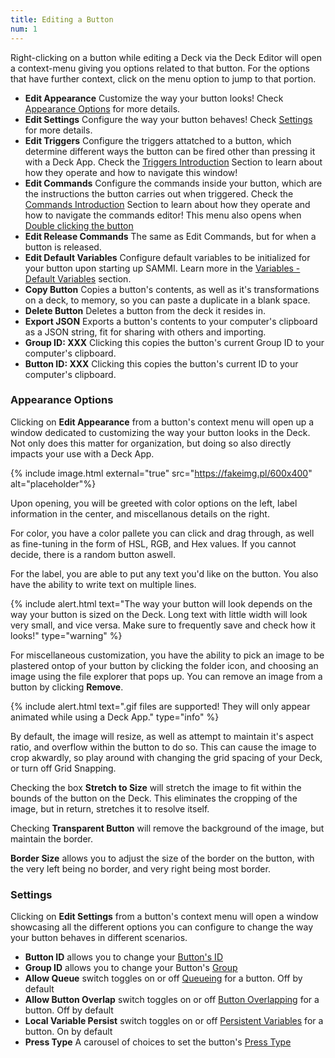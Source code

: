 ```yaml
---
title: Editing a Button
num: 1
---
```


Right-clicking on a button while editing a Deck via the Deck Editor will open a context-menu giving you options related to that button. For the options that have further context, click on the menu option to jump to that portion. 

- **Edit Appearance** Customize the way your button looks! Check [Appearance Options](#appearance-options) for more details.
- **Edit Settings** Configure the way your button behaves! Check [Settings](#settings) for more details.
- **Edit Triggers** Configure the triggers attatched to a button, which determine different ways the button can be fired other than pressing it with a Deck App. Check the [Triggers Introduction](#placeholder) Section to learn about how they operate and how to navigate this window!
- **Edit Commands** Configure the commands inside your button, which are the instructions the button carries out when triggered. Check the [Commands Introduction](#placeholder) Section to learn about how they operate and how to navigate the commands editor! This menu also opens when <u>Double clicking the button</u>
- **Edit Release Commands** The same as Edit Commands, but for when a button is released.
- **Edit Default Variables** Configure default variables to be initialized for your button upon starting up SAMMI. Learn more in the [Variables - Default Variables](#placeholder) section.
- **Copy Button** Copies a button's contents, as well as it's transformations on a deck, to memory, so you can paste a duplicate in a blank space.
- **Delete Button** Deletes a button from the deck it resides in.
- **Export JSON** Exports a button's contents to your computer's clipboard as a JSON string, fit for sharing with others and importing.
- **Group ID: XXX** Clicking this copies the button's current Group ID to your computer's clipboard.
- **Button ID: XXX** Clicking this copies the button's current ID to your computer's clipboard.

### Appearance Options

Clicking on **Edit Appearance** from a button's context menu will open up a window dedicated to customizing the way your button looks in the Deck. Not only does this matter for organization, but doing so also directly impacts your use with a Deck App.

{% include image.html external="true" src="https://fakeimg.pl/600x400" alt="placeholder"%}

Upon opening, you will be greeted with color options on the left, label information in the center, and miscellanous details on the right.

For color, you have a color pallete you can click and drag through, as well as fine-tuning in the form of HSL, RGB, and Hex values. If you cannot decide, there is a random button aswell.

For the label, you are able to put any text you'd like on the button. You also have the ability to write text on multiple lines.

{% include alert.html text="The way your button will look depends on the way your button is sized on the Deck. Long text with little width will look very small, and vice versa. Make sure to frequently save and check how it looks!" type="warning" %}

For miscellaneous customization, you have the ability to pick an image to be plastered ontop of your button by clicking the folder icon, and choosing an image using the file explorer that pops up. You can remove an image from a button by clicking **Remove**.

{% include alert.html text=".gif files are supported! They will only appear animated while using a Deck App." type="info" %}

By default, the image will resize, as well as attempt to maintain it's aspect ratio, and overflow within the button to do so. This can cause the image to crop akwardly, so play around with changing the grid spacing of your Deck, or turn off Grid Snapping.

Checking the box **Stretch to Size** will stretch the image to fit within the bounds of the button on the Deck. This eliminates the cropping of the image, but in return, stretches it to resolve itself.

Checking **Transparent Button** will remove the background of the image, but maintain the border.

**Border Size** allows you to adjust the size of the border on the button, with the very left being no border, and very right being most border.

### Settings

Clicking on **Edit Settings** from a button's context menu will open a window showcasing all the different options you can configure to change the way your button behaves in different scenarios.

- **Button ID** allows you to change your [Button's ID](#placeholder)
- **Group ID** allows you to change your Button's [Group](#placeholder)
- **Allow Queue** switch toggles on or off [Queueing](#placeholder) for a button. Off by default
- **Allow Button Overlap** switch toggles on or off [Button Overlapping](#placeholder) for a button. Off by default
- **Local Variable Persist** switch toggles on or off [Persistent Variables](#placeholder) for a button. On by default
- **Press Type** A carousel of choices to set the button's [Press Type](#press-type)
